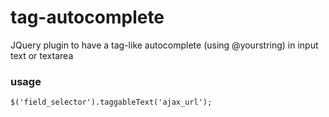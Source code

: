 tag-autocomplete
===============

JQuery plugin to have a tag-like autocomplete (using @yourstring) in input text or textarea

<h3>usage</h3>

<pre><code>$('field_selector').taggableText('ajax_url');</code></pre>